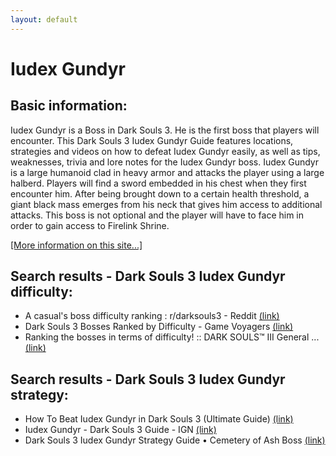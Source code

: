 ```yaml
---
layout: default
---
```

# Iudex Gundyr

## Basic information:
Iudex Gundyr is a Boss in Dark Souls 3. He is the first boss that players will encounter. This Dark Souls 3 Iudex Gundyr Guide features locations, strategies and videos on how to defeat Iudex Gundyr easily, as well as tips, weaknesses, trivia and lore notes for the Iudex Gundyr boss. Iudex Gundyr is a large humanoid clad in heavy armor and attacks the player using a large halberd. Players will find a sword embedded in his chest when they first encounter him. After being brought down to a certain health threshold, a giant black mass emerges from his neck that gives him access to additional attacks. This boss is not optional and the player will have to face him in order to gain access to Firelink Shrine.


[[More information on this site...]](https://darksouls3.wiki.fextralife.com//Iudex+Gundyr)

## Search results - Dark Souls 3 Iudex Gundyr difficulty:
- A casual's boss difficulty ranking : r/darksouls3 - Reddit [(link)](https://www.reddit.com/r/darksouls3/comments/apa2dp/a_casuals_boss_difficulty_ranking/)
- Dark Souls 3 Bosses Ranked by Difficulty - Game Voyagers [(link)](https://gamevoyagers.com/dark-souls-3-bosses-ranked-difficulty/)
- Ranking the bosses in terms of difficulty! :: DARK SOULS™ III General ... [(link)](https://steamcommunity.com/app/374320/discussions/0/361787186432143026/)

## Search results - Dark Souls 3 Iudex Gundyr strategy:
- How To Beat Iudex Gundyr in Dark Souls 3 (Ultimate Guide) [(link)](https://gamevoyagers.com/how-to-beat-iudex-gundyr-in-dark-souls-3-ultimate-guide/)
- Iudex Gundyr - Dark Souls 3 Guide - IGN [(link)](https://www.ign.com/wikis/dark-souls-3/Iudex_Gundyr)
- Dark Souls 3 Iudex Gundyr Strategy Guide • Cemetery of Ash Boss [(link)](https://www.youtube.com/watch?v=b8Stv4XVkWM)
